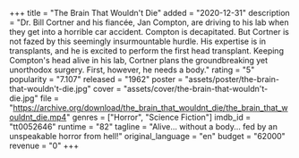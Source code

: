 +++
title = "The Brain That Wouldn't Die"
added = "2020-12-31"
description = "Dr. Bill Cortner and his fiancée, Jan Compton, are driving to his lab when they get into a horrible car accident. Compton is decapitated. But Cortner is not fazed by this seemingly insurmountable hurdle. His expertise is in transplants, and he is excited to perform the first head transplant. Keeping Compton's head alive in his lab, Cortner plans the groundbreaking yet unorthodox surgery. First, however, he needs a body."
rating = "5"
popularity = "7.107"
released = "1962"
poster = "assets/poster/the-brain-that-wouldn't-die.jpg"
cover = "assets/cover/the-brain-that-wouldn't-die.jpg"
file = "https://archive.org/download/the_brain_that_wouldnt_die/the_brain_that_wouldnt_die.mp4"
genres = ["Horror", "Science Fiction"]
imdb_id = "tt0052646"
runtime = "82"
tagline = "Alive... without a body... fed by an unspeakable horror from hell!"
original_language = "en"
budget = "62000"
revenue = "0"
+++
